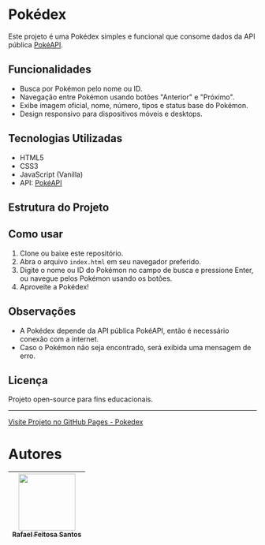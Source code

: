 # Pokédex

Este projeto é uma Pokédex simples e funcional que consome dados da API pública [PokéAPI](https://pokeapi.co/). 

## Funcionalidades

- Busca por Pokémon pelo nome ou ID.
- Navegação entre Pokémon usando botões "Anterior" e "Próximo".
- Exibe imagem oficial, nome, número, tipos e status base do Pokémon.
- Design responsivo para dispositivos móveis e desktops.

## Tecnologias Utilizadas

- HTML5
- CSS3
- JavaScript (Vanilla)
- API: [PokéAPI](https://pokeapi.co/)

## Estrutura do Projeto

## Como usar

1. Clone ou baixe este repositório.
2. Abra o arquivo `index.html` em seu navegador preferido.
3. Digite o nome ou ID do Pokémon no campo de busca e pressione Enter, ou navegue pelos Pokémon usando os botões.
4. Aproveite a Pokédex!


## Observações

- A Pokédex depende da API pública PokéAPI, então é necessário conexão com a internet.
- Caso o Pokémon não seja encontrado, será exibida uma mensagem de erro.

## Licença

Projeto open-source para fins educacionais.

---

[Visite Projeto no GitHub Pages - Pokedex](https://rafael-feitosa-santos.github.io/Pokedex)


# Autores
| [<img loading="lazy" src="https://avatars.githubusercontent.com/u/127707049?v=4" width=115><br><sub>Rafael Feitosa Santos</sub>](https://github.com/Rafael-Feitosa-santos) | 
| :---: |


